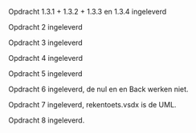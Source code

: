Opdracht 1.3.1 + 1.3.2 + 1.3.3 en 1.3.4 ingeleverd

Opdracht 2 ingeleverd

Opdracht 3 ingeleverd

Opdracht 4 ingeleverd

Opdracht 5 ingeleverd

Opdracht 6 ingeleverd, de nul en en Back werken niet.

Opdracht 7 ingeleverd, rekentoets.vsdx is de UML.

Opdracht 8 ingeleverd.
